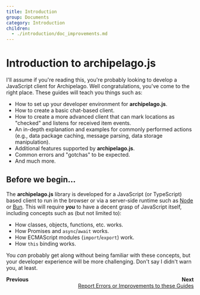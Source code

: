 ```yaml
---
title: Introduction
group: Documents
category: Introduction
children:
  - ./introduction/doc_improvements.md
---
```

# Introduction to archipelago.js

I'll assume if you're reading this, you're probably looking to develop a JavaScript client for Archipelago. Well 
congratulations, you've come to the right place. These guides will teach you things such as:

* How to set up your developer environment for **archipelago.js**.
* How to create a basic chat-based client.
* How to create a more advanced client that can mark locations as "checked" and listens for received item events.
* An in-depth explanation and examples for commonly performed actions (e.g., data package caching, message parsing, data
  storage manipulation).
* Additional features supported by **archipelago.js**.
* Common errors and "gotchas" to be expected.
* And much more.

## Before we begin...

The **archipelago.js** library is developed for a JavaScript (or TypeScript) based client to run in the browser or via 
a server-side runtime such as [Node](https://nodejs.org) or [Bun](https://bun.sh). This will require ***you*** to have
a decent grasp of JavaScript itself, including concepts such as (but not limited to):

* How classes, objects, functions, etc. works.
* How Promises and `async`/`await` works.
* How ECMAScript modules (`import`/`export`) work.
* How `this` binding works.

You *can* probably get along without being familiar with these concepts, but your developer experience will be more
challenging. Don't say I didn't warn you, at least.

[//]: # (Page navigation footer; needs to be updated manually for now.)
<footer style="display: flex; justify-content: space-between">
  <div>
    <b>Previous</b>
    <div></div>
  </div>
  <div style="text-align: right">
    <b>Next</b>
    <div>
      <a href="./introduction/doc_improvements.md">Report Errors or Improvements to these Guides</a>
    </div>
  </div>
</footer>
